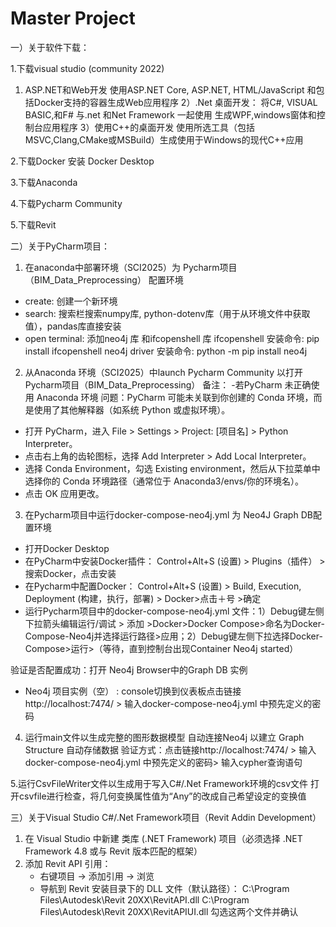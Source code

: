# Master Project

一）关于软件下载：

1.下载visual studio (community 2022)
1) ASP.NET和Web开发
使用ASP.NET Core, ASP.NET, HTML/JavaScript 和包括Docker支持的容器生成Web应用程序
2）.Net 桌面开发：
将C#, VISUAL BASIC,和F#
与.net 和Net Framework 一起使用
生成WPF,windows窗体和控制台应用程序
3）使用C++的桌面开发
使用所选工具（包括MSVC,Clang,CMake或MSBuild）生成使用于Windows的现代C++应用

2.下载Docker
安装 Docker Desktop

3.下载Anaconda

4.下载Pycharm Community

5.下载Revit


二）关于PyCharm项目：

1. 在anaconda中部署环境（SCI2025）为 Pycharm项目（BIM_Data_Preprocessing） 配置环境
- create: 创建一个新环境
- search: 搜索栏搜索numpy库, python-dotenv库（用于从环境文件中获取值），pandas库直接安装
- open terminal: 添加neo4j 库 和ifcopenshell 库
  ifcopenshell 安装命令: pip install ifcopenshell
  neo4j driver 安装命令: python -m pip install neo4j

2. 从Anaconda 环境（SCI2025）中launch Pycharm Community 以打开 Pycharm项目（BIM_Data_Preprocessing）
备注：
-若PyCharm 未正确使用 Anaconda 环境
问题：PyCharm 可能未关联到你创建的 Conda 环境，而是使用了其他解释器（如系统 Python 或虚拟环境）。
- 打开 PyCharm，进入 File > Settings > Project: [项目名] > Python Interpreter。
- 点击右上角的齿轮图标，选择 Add Interpreter > Add Local Interpreter。
- 选择 Conda Environment，勾选 Existing environment，然后从下拉菜单中选择你的 Conda 环境路径（通常位于 Anaconda3/envs/你的环境名）。
- 点击 OK 应用更改。

3. 在Pycharm项目中运行docker-compose-neo4j.yml 为 Neo4J Graph DB配置环境
- 打开Docker Desktop
- 在PyCharm中安装Docker插件： Control+Alt+S (设置) > Plugins（插件） > 搜索Docker，点击安装  
- 在Pycharm中配置Docker：  Control+Alt+S (设置) > Build, Execution, Deployment (构建，执行，部署) > Docker>点击＋号 >确定
- 运行Pycharm项目中的docker-compose-neo4j.yml 文件：1）Debug键左侧下拉箭头编辑运行/调试 > 添加 >Docker>Docker Compose>命名为Docker-Compose-Neo4j并选择运行路径>应用；2）Debug键左侧下拉选择Docker-Compose>运行>（等待，直到控制台出现Container Neo4j started）

验证是否配置成功：打开 Neo4j Browser中的Graph DB 实例
- Neo4j 项目实例（空） : console切换到仪表板点击链接http://localhost:7474/ > 输入docker-compose-neo4j.yml 中预先定义的密码

4. 运行main文件以生成完整的图形数据模型
自动连接Neo4j 以建立 Graph Structure
自动存储数据
验证方式：点击链接http://localhost:7474/ > 输入docker-compose-neo4j.yml 中预先定义的密码> 输入cypher查询语句

5.运行CsvFileWriter文件以生成用于写入C#/.Net Framework环境的csv文件
打开csvfile进行检查，将几何变换属性值为“Any”的改成自己希望设定的变换值

三）关于Visual Studio C#/.Net Framework项目（Revit Addin Development）
1. 在 Visual Studio 中新建 类库 (.NET Framework) 项目（必须选择 .NET Framework 4.8 或与 Revit 版本匹配的框架）
2. 添加 Revit API 引用：
   - 右键项目 → 添加引用 → 浏览
   - 导航到 Revit 安装目录下的 DLL 文件（默认路径）：
      C:\Program Files\Autodesk\Revit 20XX\RevitAPI.dll
      C:\Program Files\Autodesk\Revit 20XX\RevitAPIUI.dll
      勾选这两个文件并确认
      

